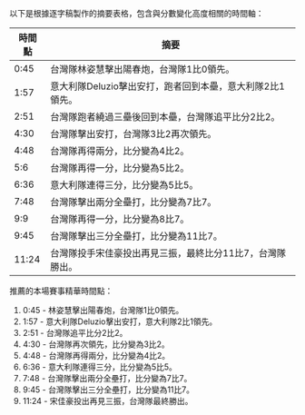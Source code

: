 以下是根據逐字稿製作的摘要表格，包含與分數變化高度相關的時間軸：

| 時間點  | 摘要                                                         |
|--------|------------------------------------------------------------|
| 0:45   | 台灣隊林姿慧擊出陽春炮，台灣隊1比0領先。                     |
| 1:57   | 意大利隊Deluzio擊出安打，跑者回到本壘，意大利隊2比1領先。       |
| 2:51   | 台灣隊跑者繞過三壘後回到本壘，台灣隊追平比分2比2。             |
| 4:30   | 台灣隊擊出安打，台灣隊3比2再次領先。                         |
| 4:48   | 台灣隊再得兩分，比分變為4比2。                              |
| 5:6    | 台灣隊再得一分，比分變為5比2。                              |
| 6:36   | 意大利隊連得三分，比分變為5比5。                            |
| 7:48   | 台灣隊擊出兩分全壘打，比分變為7比7。                         |
| 9:9    | 台灣隊再得一分，比分變為8比7。                              |
| 9:45   | 台灣隊擊出三分全壘打，比分變為11比7。                        |
| 11:24  | 台灣隊投手宋佳豪投出再見三振，最終比分11比7，台灣隊勝出。     |

推薦的本場賽事精華時間點：

1. 0:45 - 林姿慧擊出陽春炮，台灣隊1比0領先。
2. 1:57 - 意大利隊Deluzio擊出安打，意大利隊2比1領先。
3. 2:51 - 台灣隊追平比分2比2。
4. 4:30 - 台灣隊再次領先，比分變為3比2。
5. 4:48 - 台灣隊再得兩分，比分變為4比2。
6. 6:36 - 意大利隊連得三分，比分變為5比5。
7. 7:48 - 台灣隊擊出兩分全壘打，比分變為7比7。
8. 9:45 - 台灣隊擊出三分全壘打，比分變為11比7。
9. 11:24 - 宋佳豪投出再見三振，台灣隊最終勝出。